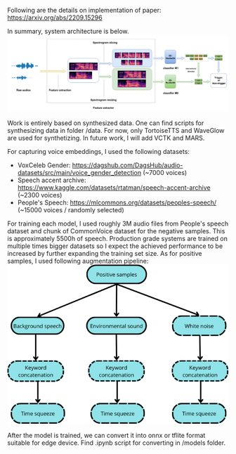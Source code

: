 Following are the details on implementation of paper: https://arxiv.org/abs/2209.15296

In summary, system architecture is below. 
![Alt text](arch.png)

Work is entirely based on synthesized data. One can find scripts for synthesizing data in folder /data. For now, only TortoiseTTS and WaveGlow are used for synthetizing. In future work, I will add VCTK and MARS. 

For capturing voice embeddings, I used the following datasets:
  - VoxCeleb Gender: https://dagshub.com/DagsHub/audio-datasets/src/main/voice_gender_detection (~7000 voices)
  - Speech accent archive: https://www.kaggle.com/datasets/rtatman/speech-accent-archive (~2300 voices)
  - People's Speech: https://mlcommons.org/datasets/peoples-speech/ (~15000 voices / randomly selected)


For training each model, I used roughly 3M audio files from People's speech dataset and chunk of CommonVoice dataset for the negative samples. This is approximately 5500h of speech. Production grade systems are trained on multiple times bigger datasets so I expect the achieved performance to be increased by further expanding the training set size. As for positive samples, I used following augmentation pipeline:  
![Alt text](aug_pipeline.png)

After the model is trained, we can convert it into onnx or tflite format suitable for edge device. Find .ipynb script for converting in /models folder.


